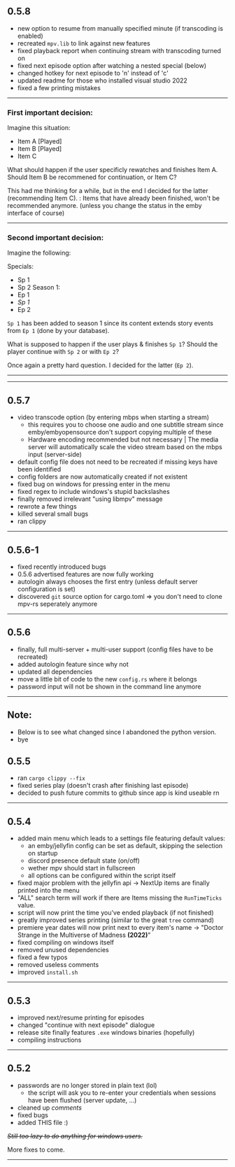 
## **0.5.8**


* new option to resume from manually specified minute (if transcoding is enabled)
* recreated `mpv.lib` to link against new features
* fixed playback report when continuing stream with transcoding turned on
* fixed next episode option after watching a nested special (below)
* changed hotkey for next episode to 'n' instead of 'c'
* updated readme for those who installed visual studio 2022
* fixed a few printing mistakes

___

### First important decision:

Imagine this situation:

- Item A [Played]
- Item B [Played]
- Item C

What should happen if the user specificly rewatches and finishes Item A.
Should Item B be recommened for continuation, or Item C?

This had me thinking for a while, but in the end I decided for the latter (recommending Item C).
: Items that have already been finished, won't be recommended anymore. (unless you change the status in the emby interface of course)

___

### Second important decision:

Imagine the following:

Specials:
- Sp 1
- Sp 2
Season 1:
- Ep 1
- *Sp 1*
- Ep 2

`Sp 1` has been added to season 1 since its content extends story events from `Ep 1` (done by your database).


What is supposed to happen if the user plays & finishes `Sp 1`?
Should the player continue with `Sp 2` or with `Ep 2`?

Once again a pretty hard question. I decided for the latter (`Ep 2`).

___
___

## **0.5.7**
+ video transcode option (by entering mbps when starting a stream)
    + this requires you to choose one audio and one subtitle stream since emby/embyopensource don't support copying multiple of these
    + Hardware encoding recommended but not necessary | The media server will automatically scale the video stream based on the mbps input (server-side)
+ default config file does not need to be recreated if missing keys have been identified
+ config folders are now automatically created if not existent
+ fixed bug on windows for pressing enter in the menu
+ fixed regex to include windows's stupid backslashes
+ finally removed irrelevant "using libmpv" message
+ rewrote a few things
+ killed several small bugs
+ ran clippy

___

## **0.5.6-1**
+ fixed recently introduced bugs
+ 0.5.6 advertised features are now fully working
+ autologin always chooses the first entry (unless default server configuration is set)
+ discovered `git` source option for cargo.toml => you don't need to clone mpv-rs seperately anymore

___

## **0.5.6**

+ finally, full multi-server + multi-user support (config files have to be recreated)
+ added autologin feature since why not
+ updated all dependencies
+ move a little bit of code to the new `config.rs` where it belongs
+ password input will not be shown in the command line anymore

___

## Note:
+ Below is to see what changed since I abandoned the python version.
+ bye

## **0.5.5**

+ ran `cargo clippy --fix`
+ fixed series play (doesn't crash after finishing last episode)
+ decided to push future commits to github since app is kind useable rn

___

## **0.5.4**

+ added main menu which leads to a settings file featuring default values:
    + an emby/jellyfin config can be set as default, skipping the selection on startup
    + discord presence default state (on/off)
    + wether mpv should start in fullscreen
    + all options can be configured within the script itself
+ fixed major problem with the jellyfin api -> NextUp items are finally printed into the menu
+ "ALL" search term will work if there are Items missing the `RunTimeTicks` value.
+ script will now print the time you've ended playback (if not finished)
+ greatly improved series printing (similar to the great `tree` command)
+ premiere year dates will now print next to every item's name -> "Doctor Strange in the Multiverse of Madness **(2022)**"
+ fixed compiling on windows itself
+ removed unused dependencies
+ fixed a few typos
+ removed useless comments
+ improved `install.sh`

___

## **0.5.3**

+ improved next/resume printing for episodes
+ changed "continue with next episode" dialogue
+ release site finally features `.exe` windows binaries (hopefully)
+ compiling instructions

___

## **0.5.2**

+ passwords are no longer stored in plain text (lol)
    + the script will ask you to re-enter your credentials when sessions have been flushed (server update, ...)
+ cleaned up *comments*
+ fixed bugs
+ added THIS file :)

~~*Still too lazy to do anything for windows users.*~~

More fixes to come.

___

